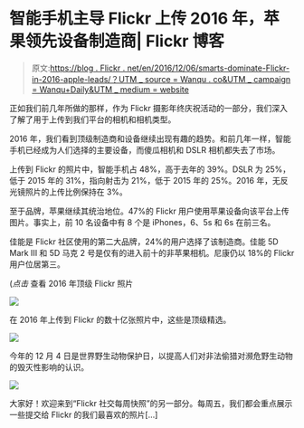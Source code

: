 # 智能手机主导 Flickr 上传 2016 年，苹果领先设备制造商| Flickr 博客

> 原文:[https://blog . Flickr . net/en/2016/12/06/smarts-dominate-Flickr-in-2016-apple-leads/？UTM _ source = Wanqu . co&UTM _ campaign = Wanqu+Daily&UTM _ medium = website](https://blog.flickr.net/en/2016/12/06/smartphones-dominate-flickr-in-2016-apple-leads/?utm_source=wanqu.co&utm_campaign=Wanqu+Daily&utm_medium=website)



正如我们前几年所做的那样，作为 Flickr 摄影年终庆祝活动的一部分，我们深入了解了用于上传到我们平台的相机和相机类型。

2016 年，我们看到顶级制造商和设备继续出现有趣的趋势。和前几年一样，智能手机已经成为人们选择的主要设备，而傻瓜相机和 DSLR 相机都失去了市场。

上传到 Flickr 的照片中，智能手机占 48%，高于去年的 39%。DSLR 为 25%，低于 2015 年的 31%，指向射击为 21%，低于 2015 年的 25%。2016 年，无反光镜照片的上传比例保持在 3%。

至于品牌，苹果继续其统治地位。47%的 Flickr 用户使用苹果设备向该平台上传图片。事实上，前 10 名设备中有 8 个是 iPhones，6、5s 和 6s 在前三名。

佳能是 Flickr 社区使用的第二大品牌，24%的用户选择了该制造商。佳能 5D Mark III 和 5D 马克 2 号是仅有的进入前十的非苹果相机。尼康仍以 18%的 Flickr 用户位居第三。

(*点击* 查看 2016 年顶级 Flickr 照片

<footer class="entry-meta">

[![](../Images/2127c1bbfada1a664d6e419d0c7db11f.png)](https://blog.flickr.net/en/2016/12/06/top-flickr-photos-from-2016/ "Top Flickr Photos from 2016") 

在 2016 年上传到 Flickr 的数十亿张照片中，这些是顶级精选。



[![](../Images/050386d257911713d55f9cf0f50ce190.png)](https://blog.flickr.net/en/2016/12/02/world-wildlife-conservation-day-2016/ "World Wildlife Conservation Day 2016") 

今年的 12 月 4 日是世界野生动物保护日，以提高人们对非法偷猎对濒危野生动物的毁灭性影响的认识。



[![](../Images/e14d46e89df5898fb7cb3c3a55a419e9.png)](https://blog.flickr.net/en/2022/11/11/weekly-snapshot-with-flickr-social-11-10-2022/ "Weekly Snapshot with Flickr Social, 11/10/2022") 

大家好！欢迎来到“Flickr 社交每周快照”的另一部分。每周五，我们都会重点展示一些提交给 Flickr 的我们最喜欢的照片[…]



</footer>

